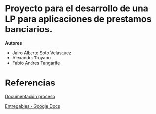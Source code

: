 # Proyecto para el desarrollo de una LP para aplicaciones de prestamos banciarios.

**Autores**

* Jairo Alberto Soto Velásquez
* Alexandra Troyano
* Fabio Andres Tangarife

# Referencias

[Documentación proceso](https://drive.google.com/open?id=1eHtuG_YeojXA77mQ-rG851mDOiigp6JS)

[Entregables - Google Docs](https://docs.google.com/document/d/1kZ6YVeew1LS36FnKVgB39jLbDJmgGwaKMoE9zx5GNBw/edit?usp=sharing)
